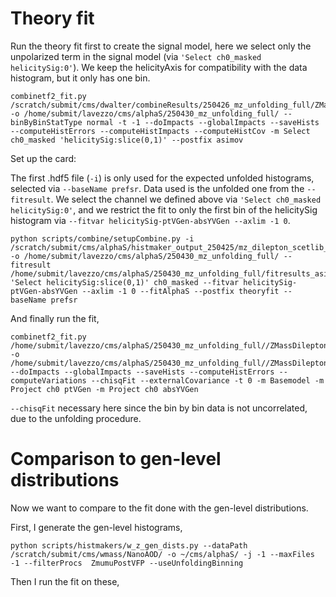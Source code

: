 # Theory fit

Run the theory fit first to create the signal model, here we select only the unpolarized term in the signal model (via `'Select ch0_masked helicitySig:0'`). We keep the helicityAxis for compatibility with the data histogram, but it only has one bin.

```
combinetf2_fit.py /scratch/submit/cms/dwalter/combineResults/250426_mz_unfolding_full/ZMassDilepton_ptll_yll_cosThetaStarll_quantile_phiStarll_quantile/ZMassDilepton.hdf5 -o /home/submit/lavezzo/cms/alphaS/250430_mz_unfolding_full/ --binByBinStatType normal -t -1 --doImpacts --globalImpacts --saveHists --computeHistErrors --computeHistImpacts --computeHistCov -m Select ch0_masked 'helicitySig:slice(0,1)' --postfix asimov 
```

Set up the card:

The first .hdf5 file (`-i`) is only used for the expected unfolded histograms, selected via `--baseName prefsr`.
Data used is the unfolded one from the `--fitresult`.
We select the channel we defined above via `'Select ch0_masked helicitySig:0'`, and we restrict the fit to only the first bin of the helicitySig histogram via `--fitvar helicitySig-ptVGen-absYVGen --axlim -1 0`.

```
python scripts/combine/setupCombine.py -i /scratch/submit/cms/alphaS/histmaker_output_250425/mz_dilepton_scetlib_dyturboCorr_maxFiles_m1.hdf5 -o /home/submit/lavezzo/cms/alphaS/250430_mz_unfolding_full/ --fitresult /home/submit/lavezzo/cms/alphaS/250430_mz_unfolding_full/fitresults_asimov.hdf5 'Select helicitySig:slice(0,1)' ch0_masked --fitvar helicitySig-ptVGen-absYVGen --axlim -1 0 --fitAlphaS --postfix theoryfit --baseName prefsr
```

And finally run the fit,

```
combinetf2_fit.py /home/submit/lavezzo/cms/alphaS/250430_mz_unfolding_full//ZMassDilepton_helicitySig_ptVGen_absYVGen_theoryfit//ZMassDilepton.hdf5 -o /home/submit/lavezzo/cms/alphaS/250430_mz_unfolding_full//ZMassDilepton_helicitySig_ptVGen_absYVGen_theoryfit/ --doImpacts --globalImpacts --saveHists --computeHistErrors --computeVariations --chisqFit --externalCovariance -t 0 -m Basemodel -m Project ch0 ptVGen -m Project ch0 absYVGen
```

`--chisqFit` necessary here since the bin by bin data is not uncorrelated, due to the unfolding procedure.

# Comparison to gen-level distributions

Now we want to compare to the fit done with the gen-level distributions.

First, I generate the gen-level histograms,

```
python scripts/histmakers/w_z_gen_dists.py --dataPath /scratch/submit/cms/wmass/NanoAOD/ -o ~/cms/alphaS/ -j -1 --maxFiles -1 --filterProcs  ZmumuPostVFP --useUnfoldingBinning
```

Then I run the fit on these,